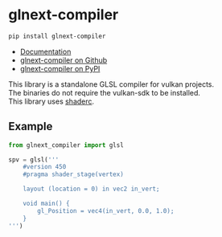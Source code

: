 # glnext-compiler

```sh
pip install glnext-compiler
```

- [Documentation](https://glnext-compiler.readthedocs.io/)
- [glnext-compiler on Github](https://github.com/glnext/glnext-compiler)
- [glnext-compiler on PyPI](https://pypi.org/project/glnext-compiler/)

This library is a standalone GLSL compiler for vulkan projects.<br>
The binaries do not require the vulkan-sdk to be installed.<br>
This library uses [shaderc](https://github.com/google/shaderc).

## Example

```py
from glnext_compiler import glsl

spv = glsl('''
    #version 450
    #pragma shader_stage(vertex)

    layout (location = 0) in vec2 in_vert;

    void main() {
        gl_Position = vec4(in_vert, 0.0, 1.0);
    }
''')
```
